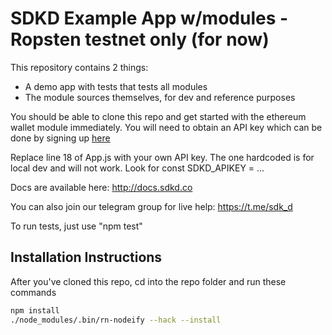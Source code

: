# SDKD Example App w/modules - Ropsten testnet only (for now)

This repository contains 2 things:

* A demo app with tests that tests all modules
* The module sources themselves, for dev and reference purposes

You should be able to clone this repo and get started with the ethereum wallet module immediately.  You will need to obtain an API key which can be done by signing up [here](http://app.sdkd.co)

Replace line 18 of App.js with your own API key.  The one hardcoded is for local dev and will not work. Look for const SDKD_APIKEY = ...

Docs are available here: http://docs.sdkd.co

You can also join our telegram group for live help: https://t.me/sdk_d

To run tests, just use "npm test"

## Installation Instructions

After you've cloned this repo, cd into the repo folder and run these commands

```sh
npm install
./node_modules/.bin/rn-nodeify --hack --install
```